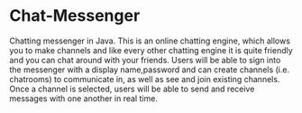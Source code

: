 # Chat-Messenger
Chatting messenger in Java.
This is an online chatting engine, which allows you to make channels and like every other
chatting engine it is quite friendly and you can chat around with your friends.
Users will be able to sign into the messenger with a display name,password and can create channels (i.e. chatrooms) to
communicate in, as well as see and join existing channels. Once a channel is selected, users will
be able to send and receive messages with one another in real time.
